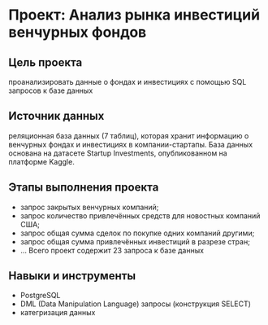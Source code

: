 # Проект: Анализ рынка инвестиций венчурных фондов

## Цель проекта
проанализировать данные о фондах и инвестициях с помощью SQL запросов к базе данных

## Источник данных
реляционная база данных (7 таблиц), которая хранит информацию о венчурных фондах и инвестициях в компании-стартапы. База данных основана на датасете Startup Investments, опубликованном на платформе Kaggle. 

## Этапы выполнения проекта
- запрос закрытых венчурных компаний;
- запрос количество привлечённых средств для новостных компаний США;
- запрос общая сумма сделок по покупке одних компаний другими;
- запрос общая сумма привлечённых инвестиций в разрезе стран;
- ...
Всего проект содержит 23 запроса к базе данных

## Навыки и инструменты
* PostgreSQL 
* DML (Data Manipulation Language) запросы (конструкция SELECT)
* категризация данных
